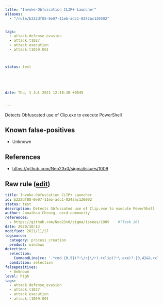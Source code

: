 ```yaml
---
title: "Invoke-Obfuscation CLIP+ Launcher"
aliases:
  - "/rule/b222df08-0e07-11eb-adc1-0242ac120002"


tags:
  - attack.defense_evasion
  - attack.t1027
  - attack.execution
  - attack.t1059.001



status: test





date: Thu, 1 Jul 2021 12:18:30 +0545


---
```


Detects Obfuscated use of Clip.exe to execute PowerShell

<!--more-->


## Known false-positives

* Unknown



## References

* https://github.com/Neo23x0/sigma/issues/1009


## Raw rule ([edit](https://github.com/SigmaHQ/sigma/edit/master/rules/windows/process_creation/proc_creation_win_invoke_obfuscation_clip.yml))
```yaml
title: Invoke-Obfuscation CLIP+ Launcher
id: b222df08-0e07-11eb-adc1-0242ac120002
status: test
description: Detects Obfuscated use of Clip.exe to execute PowerShell
author: Jonathan Cheong, oscd.community
references:
  - https://github.com/Neo23x0/sigma/issues/1009    #(Task 26)
date: 2020/10/13
modified: 2021/11/27
logsource:
  category: process_creation
  product: windows
detection:
  selection:
    CommandLine|re: '.*cmd.{0,5}(?:\/c|\/r).+clip(?:\.exe)?.{0,4}&&.+clipboard]::\(\s\\\"\{\d\}.+\-f.+\"'
  condition: selection
falsepositives:
  - Unknown
level: high
tags:
  - attack.defense_evasion
  - attack.t1027
  - attack.execution
  - attack.t1059.001

```
